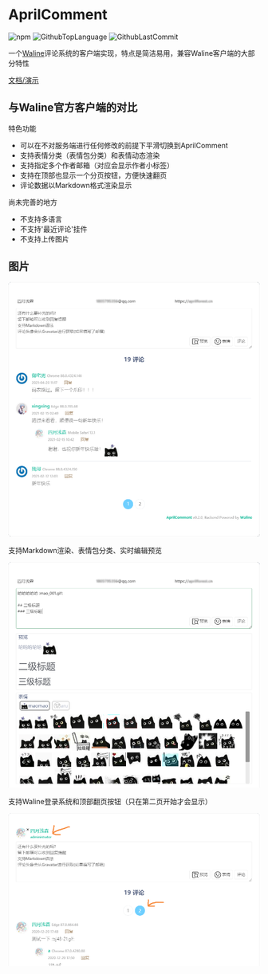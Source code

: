 # AprilComment

![npm](https://img.shields.io/npm/v/april-comment?logo=npm&style=flat-square)
![GithubTopLanguage](https://img.shields.io/github/languages/top/innc11/AprilComment?color=success&style=flat-square)
![GithubLastCommit](https://img.shields.io/github/last-commit/innc11/AprilComment?style=flat-square)

一个[Waline](https://github.com/lizheming/waline)评论系统的客户端实现，特点是简洁易用，兼容Waline客户端的大部分特性

[文档/演示](https://innc11.github.io/AprilComment/)

## 与Waline官方客户端的对比

特色功能

+ 可以在不对服务端进行任何修改的前提下平滑切换到AprilComment
+ 支持表情分类（表情包分类）和表情动态渲染
+ 支持指定多个作者邮箱（对应会显示作者小标签）
+ 支持在顶部也显示一个分页按钮，方便快速翻页
+ 评论数据以Markdown格式渲染显示

尚未完善的地方

+ 不支持多语言
+ 不支持'最近评论'挂件
+ 不支持上传图片

## 图片

![overview.png](assets/overview.png)

支持Markdown渲染、表情包分类、实时编辑预览

![md_preview_smilie.png](assets/md_preview_smilie.png)

支持Waline登录系统和顶部翻页按钮（只在第二页开始才会显示）

![login_pagin.png](assets/login_pagin.png)

